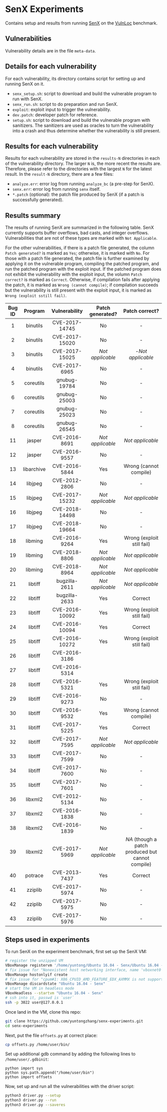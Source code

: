 # SenX Experiments

Contains setup and results from running [SenX](https://ieeexplore.ieee.org/abstract/document/8835226)
on the [VulnLoc](https://github.com/VulnLoc/VulnLoc) benchmark.


## Vulnerabilities

Vulnerability details are in the file `meta-data`.


## Details for each vulnerability

For each vulnerability, its directory contains script for setting up and running SenX on it.

- `senx_setup.sh`: script to download and build the vulnerable program to run with SenX.
- `senx_run.sh`: script to do preparation and run SenX.
- `exploit`: exploit input to trigger the vulnerability.
- `dev.patch`: developer patch for reference.
- `setup.sh`: script to download and build the vulnerable program with sanitizers. The sanitizers
are used as oracles to turn the vulnerability into a crash and thus determine whether the
vulnerability is still present.


## Results for each vulnerability

Results for each vulnerability are stored in the `results-N` directories in each of the vulnerability
directory. The larger `N` is, the more recent the results are. Therefore, please refer to the
directories with the largest `N` for the latest result. In the `result-N` directory, there are a few
files:

- `analyze.err`: error log from running `analyze_bc` (a pre-step for SenX).
- `senx.err`: error log from running `senx` itself.
- `*.patch` (optional): the patch file produced by SenX (if a patch is successfully generated).


## Results summary

The results of running SenX are summarized in the following table. SenX currently supports buffer
overflows, bad casts, and integer overflows. Vulnerabilities that are not of these types are marked
with `Not Applicable`.

For the other vulnerabilities, if there is a patch file generated,
the column `Patch generated?` is marked as `Yes`; otherwise, it is marked with `No`. For those with
a patch file generated, the patch file is further examined by applying it on the vulnerable program,
compiling the patched program, and run the patched program with the exploit input. If the patched
program does not exhibit the vulnerability with the exploit input, the volumn `Patch correct?` is
marked as `Correct`. Otherwise, if compilation fails after applying the patch, it is marked as
`Wrong (cannot compile)`; if compilation succeeds but the vulnerability is still present with the
exploit input, it is marked as `Wrong (exploit sstill fail)`.


| Bug ID | Program | Vulnerability | Patch generated? | Patch correct? |
| :----: | :-----: | :-----------: | :--------------: | :------------: |
| 1 | binutils | CVE-2017-14745 | No | - |
| 2 | binutils | CVE-2017-15020 | No | - |
| 3 | binutils | CVE-2017-15025 | _Not applicable_ | -_Not applicable_|
| 4 | binutils | CVE-2017-6965 | No | - |
| 5 | coreutils | gnubug-19784 | No | - |
| 6 | coreutils | gnubug-25003 | No | - |
| 7 | coreutils | gnubug-25023 | No | - |
| 8 | coreutils | gnubug-26545 | No | - |
| 11 | jasper | CVE-2016-8691 | _Not applicable_ | _Not applicable_ |
| 12 | jasper | CVE-2016-9557 | No | - |
| 13 | libarchive | CVE-2016-5844 | Yes | Wrong (cannot compile) |
| 14 | libjpeg | CVE-2012-2806 | No | - |
| 15 | libjpeg | CVE-2017-15232 | _Not applicable_ | _Not applicable_ |
| 16 | libjpeg | CVE-2018-14498 | No | - |
| 17 | libjpeg | CVE-2018-19664 | No | - |
| 18 | libming | CVE-2016-9264 | Yes | Wrong (exploit still fail) |
| 19 | libming | CVE-2018-8806 | _Not applicable_ | _Not applicable_ |
| 20 | libming | CVE-2018-8964 | _Not applicable_ | _Not applicable_ |
| 21 | libtiff | bugzilla-2611 | _Not applicable_ | _Not applicable_ |
| 22 | libtiff | bugzilla-2633 | Yes | Correct |
| 23 | libtiff | CVE-2016-10092 | Yes | Wrong (exploit still fail) |
| 24 | libtiff | CVE-2016-10094 | Yes | Correct |
| 25 | libtiff | CVE-2016-10272 | Yes | Wrong (exploit still fail) |
| 26 | libtiff | CVE-2016-3186 |   |   |
| 27 | libtiff | CVE-2016-5314 |   |   |
| 28 | libtiff | CVE-2016-5321 | Yes | Wrong (exploit still fail) |
| 29 | libtiff | CVE-2016-9273 | No | - |
| 30 | libtiff | CVE-2016-9532 | Yes | Wrong (cannot compile) |
| 31 | libtiff | CVE-2017-5225 | Yes | Correct |
| 32 | libtiff | CVE-2017-7595 | _Not applicable_ | _Not applicable_ |
| 33 | libtiff | CVE-2017-7599 | No | - |
| 34 | libtiff | CVE-2017-7600 | No | - |
| 35 | libtiff | CVE-2017-7601 | No | - |
| 36 | libxml2 | CVE-2012-5134 | No | - |
| 37 | libxml2 | CVE-2016-1838 | No | - |
| 38 | libxml2 | CVE-2016-1839 | No | - |
| 39 | libxml2 | CVE-2017-5969 | _Not applicable_ | _NA_ (though a patch produced but cannot compile) |
| 40 | potrace | CVE-2013-7437 | Yes | Correct |
| 41 | zziplib | CVE-2017-5974 | No | - |
| 42 | zziplib | CVE-2017-5975 | No | - |
| 43 | zziplib | CVE-2017-5976 | No | - |


## Steps used in experiments

To run SenX on the experiment benchmark, first set up the SenX VM:

```bash
# register the unzipped VM
VBoxManage registervm '/home/yuntong/Ubuntu 16.04 - Senx/Ubuntu 16.04 - Senx.vbox'
# fix issue for "Nonexistent host networking interface, name 'vboxnet0' (VERR_INTERNAL_ERROR)"
VBoxManage hostonlyif create
# fix issue for "cpum#1: X86_CPUID_AMD_FEATURE_EDX_AXMMX is not supported by the host but has already exposed to the guest [ver=19 pass=final] (VERR_SSM_LOAD_CPUID_MISMATCH)"
VBoxManage discardstate "Ubuntu 16.04 - Senx"
# start the VM in headless mode
VBoxHeadless --startvm "Ubuntu 16.04 - Senx"
# ssh into it, passwd is `user`
ssh -p 3022 user@127.0.0.1
```

Once land in the VM, clone this repo:

```bash
git clone https://github.com/yuntongzhang/senx-experiments.git
cd senx-experiments
```

Next, put the file `offsets.py` at correct place:

```bash
cp offsets.py /home/user/bin/
```

Set up additional gdb command by adding the following lines to `/home/user/.gdbinit`:

```
python import sys
python sys.path.append("/home/user/bin")
python import offsets
```

Now, set up and run all the vulnerabilities with the driver script:

```bash
python3 driver.py --setup
python3 driver.py --run
python3 driver.py --saveres
```
